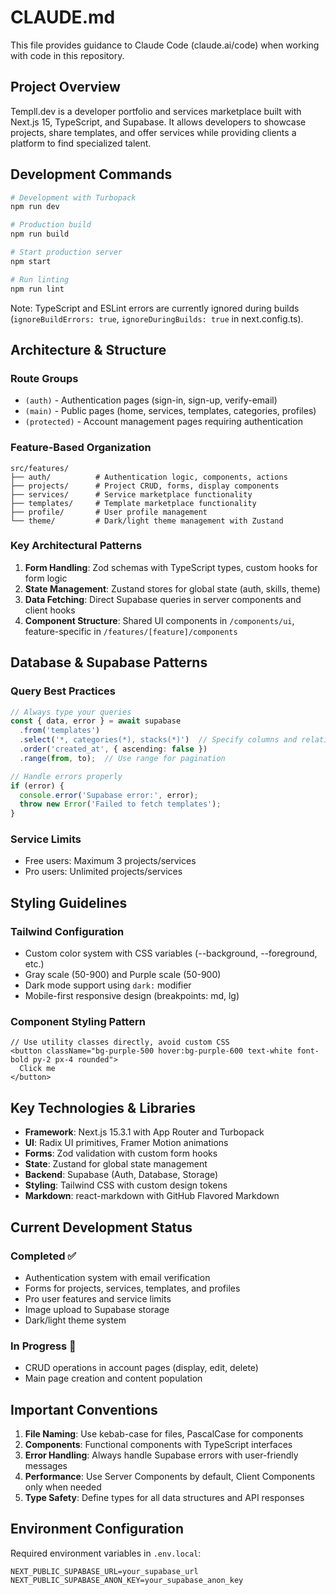 # CLAUDE.md

This file provides guidance to Claude Code (claude.ai/code) when working with code in this repository.

## Project Overview

Templl.dev is a developer portfolio and services marketplace built with Next.js 15, TypeScript, and Supabase. It allows developers to showcase projects, share templates, and offer services while providing clients a platform to find specialized talent.

## Development Commands

```bash
# Development with Turbopack
npm run dev

# Production build
npm run build

# Start production server
npm start

# Run linting
npm run lint
```

Note: TypeScript and ESLint errors are currently ignored during builds (`ignoreBuildErrors: true`, `ignoreDuringBuilds: true` in next.config.ts).

## Architecture & Structure

### Route Groups
- `(auth)` - Authentication pages (sign-in, sign-up, verify-email)
- `(main)` - Public pages (home, services, templates, categories, profiles)
- `(protected)` - Account management pages requiring authentication

### Feature-Based Organization
```
src/features/
├── auth/          # Authentication logic, components, actions
├── projects/      # Project CRUD, forms, display components
├── services/      # Service marketplace functionality
├── templates/     # Template marketplace functionality
├── profile/       # User profile management
└── theme/         # Dark/light theme management with Zustand
```

### Key Architectural Patterns

1. **Form Handling**: Zod schemas with TypeScript types, custom hooks for form logic
2. **State Management**: Zustand stores for global state (auth, skills, theme)
3. **Data Fetching**: Direct Supabase queries in server components and client hooks
4. **Component Structure**: Shared UI components in `/components/ui`, feature-specific in `/features/[feature]/components`

## Database & Supabase Patterns

### Query Best Practices
```typescript
// Always type your queries
const { data, error } = await supabase
  .from('templates')
  .select('*, categories(*), stacks(*)')  // Specify columns and relations
  .order('created_at', { ascending: false })
  .range(from, to);  // Use range for pagination

// Handle errors properly
if (error) {
  console.error('Supabase error:', error);
  throw new Error('Failed to fetch templates');
}
```

### Service Limits
- Free users: Maximum 3 projects/services
- Pro users: Unlimited projects/services

## Styling Guidelines

### Tailwind Configuration
- Custom color system with CSS variables (--background, --foreground, etc.)
- Gray scale (50-900) and Purple scale (50-900)
- Dark mode support using `dark:` modifier
- Mobile-first responsive design (breakpoints: md, lg)

### Component Styling Pattern
```tsx
// Use utility classes directly, avoid custom CSS
<button className="bg-purple-500 hover:bg-purple-600 text-white font-bold py-2 px-4 rounded">
  Click me
</button>
```

## Key Technologies & Libraries

- **Framework**: Next.js 15.3.1 with App Router and Turbopack
- **UI**: Radix UI primitives, Framer Motion animations
- **Forms**: Zod validation with custom form hooks
- **State**: Zustand for global state management
- **Backend**: Supabase (Auth, Database, Storage)
- **Styling**: Tailwind CSS with custom design tokens
- **Markdown**: react-markdown with GitHub Flavored Markdown

## Current Development Status

### Completed ✅
- Authentication system with email verification
- Forms for projects, services, templates, and profiles
- Pro user features and service limits
- Image upload to Supabase storage
- Dark/light theme system

### In Progress 🚧
- CRUD operations in account pages (display, edit, delete)
- Main page creation and content population

## Important Conventions

1. **File Naming**: Use kebab-case for files, PascalCase for components
2. **Components**: Functional components with TypeScript interfaces
3. **Error Handling**: Always handle Supabase errors with user-friendly messages
4. **Performance**: Use Server Components by default, Client Components only when needed
5. **Type Safety**: Define types for all data structures and API responses

## Environment Configuration

Required environment variables in `.env.local`:
```
NEXT_PUBLIC_SUPABASE_URL=your_supabase_url
NEXT_PUBLIC_SUPABASE_ANON_KEY=your_supabase_anon_key
```